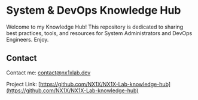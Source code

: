 # System & DevOps Knowledge Hub

Welcome to my Knowledge Hub! This repository is dedicated to sharing best practices, tools, and resources for System Administrators and DevOps Engineers. Enjoy.

## Contact

Contact me: [contact@nx1xlab.dev](mailto:contact@nx1xlab.dev)

Project Link: [https://github.com/NX1X/NX1X-Lab-knowledge-hub](https://github.com/NX1X/NX1X-Lab-knowledge-hub)
